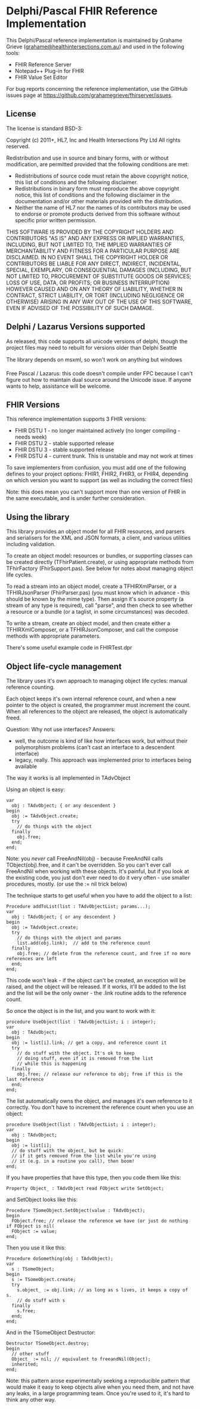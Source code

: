 Delphi/Pascal FHIR Reference Implementation
===========================================

This Delphi/Pascal reference implementation is maintained by Grahame Grieve 
(grahame@healthintersections.com.au) and used in the following tools:
* FHIR Reference Server
* Notepad++ Plug-in for FHIR
* FHIR Value Set Editor 

For bug reports concerning the reference implementation, use the 
GitHub issues page at https://github.com/grahamegrieve/fhirserver/issues.

License
-------

The license is standard BSD-3:

Copyright (c) 2011+, HL7, Inc and Health Intersections Pty Ltd
All rights reserved.

Redistribution and use in source and binary forms, with or without modification, 
are permitted provided that the following conditions are met:

* Redistributions of source code must retain the above copyright notice, this list of conditions and the following disclaimer.
* Redistributions in binary form must reproduce the above copyright notice, this list of conditions and the following disclaimer in the documentation and/or other materials provided with the distribution.
* Neither the name of HL7 nor the names of its contributors may be used to endorse or promote products derived from this software without specific prior written permission.

THIS SOFTWARE IS PROVIDED BY THE COPYRIGHT HOLDERS AND CONTRIBUTORS "AS IS" AND 
ANY EXPRESS OR IMPLIED WARRANTIES, INCLUDING, BUT NOT LIMITED TO, THE IMPLIED 
WARRANTIES OF MERCHANTABILITY AND FITNESS FOR A PARTICULAR PURPOSE ARE DISCLAIMED. 
IN NO EVENT SHALL THE COPYRIGHT HOLDER OR CONTRIBUTORS BE LIABLE FOR ANY DIRECT, 
INDIRECT, INCIDENTAL, SPECIAL, EXEMPLARY, OR CONSEQUENTIAL DAMAGES (INCLUDING, BUT 
NOT LIMITED TO, PROCUREMENT OF SUBSTITUTE GOODS OR SERVICES; LOSS OF USE, DATA, OR 
PROFITS; OR BUSINESS INTERRUPTION) HOWEVER CAUSED AND ON ANY THEORY OF LIABILITY, 
WHETHER IN CONTRACT, STRICT LIABILITY, OR TORT (INCLUDING NEGLIGENCE OR OTHERWISE) 
ARISING IN ANY WAY OUT OF THE USE OF THIS SOFTWARE, EVEN IF ADVISED OF THE 
POSSIBILITY OF SUCH DAMAGE.


Delphi / Lazarus Versions supported
-----------------------------------

As released, this code supports all unicode versions of delphi, though
the project files may need to rebuilt for versions older than Delphi
Seattle

The library depends on msxml, so won't work on anything but windows

Free Pascal / Lazarus: this code doesn't compile under FPC because I can't
figure out how to maintain dual source around the Unicode issue. If anyone
wants to help, assistance will be welcome. 

FHIR Versions
-------------
This reference implementation supports 3 FHIR versions:
* FHIR DSTU 1 - no longer maintained actively (no longer compiling - needs week)
* FHIR DSTU 2 - stable supported release 
* FHIR DSTU 3 - stable supported release
* FHIR DSTU 4 - current trunk. This is unstable and may not work at times

To save implementers from confusion, you must add one of the following
defines to your project options: FHIR1, FHIR2, FHIR3, or FHIR4,
depending on which version you want to support (as well as including the 
correct files)

Note: this does mean you can't support more than one version of FHIR 
in the same executable, and is under further consideration.

Using the library 
-----------------

This library provides an object model for all FHIR resources, and 
parsers and serialisers for the XML and JSON formats, a client, 
and various utilities including validation.

To create an object model: resources or bundles, or supporting classes
can be created directly (TFhirPatient.create), or using appropriate
methods from TFhirFactory (FhirSupport.pas). See below for notes about
managing object life cycles.

To read a stream into an object model, create a TFHIRXmlParser, or
a TFHIRJsonParser (FhirParser.pas) (you must know which in advance - 
this should be known by the mime type). Then assign it's source 
property (a stream of any type is required), call "parse", and 
then check to see whether a resource or a bundle (or a taglist, 
in some circumstances) was decoded.

To write a stream, create an object model, and then create 
either a TFHIRXmlComposer, or a TFHIRJsonComposer, and call 
the compose methods with appropriate parameters.

There's some useful example code in FHIRTest.dpr


Object life-cycle management
----------------------------

The library uses it's own approach to managing object life 
cycles: manual reference counting.

Each object keeps it's own internal reference count,
and when a new pointer to the object is created, the programmer
must increment the count. When all references to the object 
are released, the object is automatically freed.

Question: Why not use interfaces?
Answers: 
* well, the outcome is kind of like how interfaces work, but without their polymorphism problems (can't cast an interface to a descendent interface)
* legacy, really. This approach was implemented prior to interfaces being available

The way it works is all implemented in TAdvObject

Using an object is easy: 

    var
      obj : TAdvObject; { or any descendent }
    begin
      obj := TAdvObject.create;
      try
        // do things with the object
      finally
        obj.free;
      end;
    end;

Note: you *never* call FreeAndNil(obj) - because FreeAndNil
calls TObject(obj).free, and it can't be overridden. So 
you can't ever call FreeAndNil when working with these objects.
It's painful, but if you look at the existing code, 
you just don't ever need to do it very often - use smaller
procedures, mostly.  (or use the := nil trick below)

The technique starts to get useful when you have to add the object to
a list:

    Procedure addToList(list : TAdvObjectList; params...);
    var
      obj : TAdvObject; { or any descendent }
    begin
      obj := TAdvObject.create;
      try
        // do things with the object and params
        list.add(obj.link);  // add to the reference count
      finally
        obj.free; // delete from the reference count, and free if no more references are left
      end;
    end;

This code won't leak - if the object can't be created, an exception
will be raised, and the object will be released. If it works, it'll be 
added to the list and the list will be the only owner - the .link
routine adds to the reference count. 

So once the object is in the list, and you want to work with it:

    procedure UseObject(list : TAdvObjectList; i : integer);
    var
      obj : TAdvObject;
    begin
      obj := list[i].link; // get a copy, and reference count it
      try
        // do stuff with the object. It's ok to keep 
        // doing stuff, even if it is removed from the list
        // while this is happening 
      finally
        obj.free; // release our reference to obj; free if this is the last reference
      end; 
    end;

The list automatically owns the object, and manages it's own reference to it
correctly. You don't have to increment the reference count when you use an
object:

    procedure UseObject(list : TAdvObjectList; i : integer);
    var
      obj : TAdvObject;
    begin
      obj := list[i]; 
      // do stuff with the object, but be quick:
      // if it gets removed from the list while you're using 
      // it (e.g. in a routine you call), then boom!
    end;


If you have properties that have this type, then you code them like this:

    Property Object_ : TAdvObject read FObject write SetObject;
  
and SetObject looks like this:

    Procedure TSomeObject.SetObject(value : TAdvObject);
    begin
      FObject.free; // release the reference we have (or just do nothing if FObject is nil(
      FObject := value;  
    end;

Then you use it like this:

    Procedure doSomething(obj : TAdvObject);
    var
      s : TSomeObject;
    begin
      s := TSomeObject.create;
      try
        s.object_ := obj.link; // as long as s lives, it keeps a copy of s.
        // do stuff with s
      finally
        s.free;
      end;
    end;

And in the TSomeObject Destructor:

    Destructor TSomeObject.destroy;
    begin
      // other stuff
      Object_ := nil; // equivalent to freeandNil(Object);
      inherited;
    end;

Note: this pattern arose experimentally seeking a reproducible
pattern that would make it easy to keep objects alive when you
need them, and not have any leaks, in a large programming team.
Once you're used to it, it's hard to think any other way.

